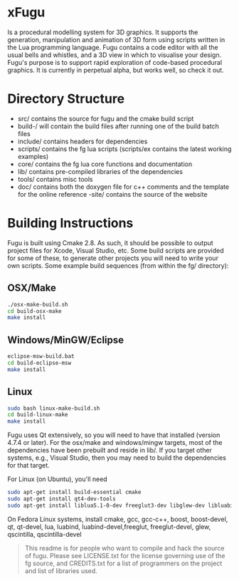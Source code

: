 xFugu
==

Is a procedural modelling system for 3D graphics. It supports the generation, manipulation and animation of 3D form using scripts written in the Lua programming language. Fugu contains a code editor with all the usual bells and whistles, and a 3D view in which to visualise your design. Fugu's purpose is to support rapid exploration of code-based procedural graphics. It is currently in perpetual alpha, but works well, so check it out.


Directory Structure
==

- src/ contains the source for fugu and the cmake build script
- build-/ will contain the build files after running one of the build batch files
- include/ contains headers for dependencies
- scripts/ contains the fg lua scripts (scripts/ex contains the latest working examples)
- core/ contains the fg lua core functions and documentation
- lib/ contains pre-compiled libraries of the dependencies
- tools/ contains misc tools
- doc/ contains both the doxygen file for c++ comments and the template for the online reference
-site/ contains the source of the website

Building Instructions
==

Fugu is built using Cmake 2.8. As such, it should be possible to output project files for Xcode, Visual Studio, etc. Some build scripts are provided for some of these, to generate other projects you will need to write your own scripts. Some example build sequences (from within the fg/ directory):

OSX/Make
--
``` bash
./osx-make-build.sh
cd build-osx-make
make install
```

Windows/MinGW/Eclipse
--

``` bash
eclipse-msw-build.bat
cd build-eclipse-msw
make install
```

Linux
--

``` bash
sudo bash linux-make-build.sh
cd build-linux-make
make install
```

Fugu uses Qt extensively, so you will need to have that installed (version 4.7.4 or later). For the osx/make and windows/mingw targets, most of the dependencies have been prebuilt and reside in lib/. If you target other systems, e.g., Visual Studio, then you may need to build the dependencies for that target.

For Linux (on Ubuntu), you'll need

``` bash
sudo apt-get install build-essential cmake
sudo apt-get install qt4-dev-tools
sudo apt-get install liblua5.1-0-dev freeglut3-dev libglew-dev libluabind-dev libboost-dev libboost-system-dev libboost-filesystem-dev libqscintilla2-dev
```

On Fedora Linux systems, install cmake, gcc, gcc-c++, boost, boost-devel, qt, qt-devel, lua, luabind, luabind-devel,freeglut, freeglut-devel, glew, qscintilla, qscintilla-devel


> This readme is for people who want to compile and hack the source of fugu. Please see LICENSE.txt for the license governing use of the fg source, and CREDITS.txt for a list of programmers on the project and list of libraries used.
